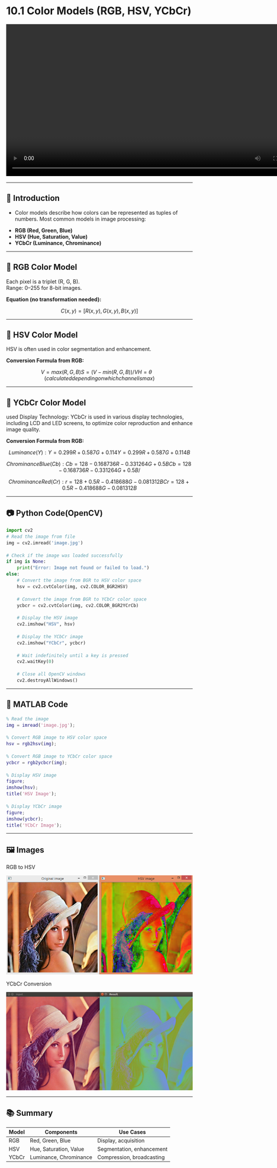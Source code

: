 
# 10.1 Color Models (RGB, HSV, YCbCr)

<video src="photo/FundamentalsofColoImageProcessing.mp4"  width="800" height="410" controls>
    Your browser does not support the video tag.
  </video>



---

## 📌 Introduction 
* Color models describe how colors can be represented as tuples of numbers. Most common models in image processing:

- **RGB (Red, Green, Blue)**
- **HSV (Hue, Saturation, Value)**
- **YCbCr (Luminance, Chrominance)**

---

## 🎨 RGB Color Model

Each pixel is a triplet (R, G, B).  
Range: 0–255 for 8-bit images.

**Equation (no transformation needed):**
```math
C(x,y) = [R(x,y), G(x,y), B(x,y)]
```

---

## 🎨 HSV Color Model

HSV is often used in color segmentation and enhancement.

**Conversion Formula from RGB:**
```math
V = max(R, G, B)  
S = (V - min(R, G, B)) / V  
H = θ \quad (calculated depending on which channel is max)
```
---

## 🎨 YCbCr Color Model
used Display Technology:
YCbCr is used in various display technologies, including LCD and LED screens, to optimize color reproduction and enhance image quality.

**Conversion Formula from RGB:**
```math
Luminance (Y):Y=0.299R+0.587G+0.114 Y=0.299R+0.587G+0.114B
```
```math

 Chrominance Blue (Cb):Cb=128−0.168736R−0.331264G+0.5B Cb=128−0.168736R−0.331264G+0.5B/
```

```math
Chrominance Red (Cr):r=128+0.5R−0.418688G−0.081312B Cr=128+0.5R−0.418688G−0.081312B

```
---

## 📷 Python Code(OpenCV)

```python
import cv2
# Read the image from file
img = cv2.imread('image.jpg')

# Check if the image was loaded successfully
if img is None:
    print("Error: Image not found or failed to load.")
else:
    # Convert the image from BGR to HSV color space
    hsv = cv2.cvtColor(img, cv2.COLOR_BGR2HSV)

    # Convert the image from BGR to YCbCr color space
    ycbcr = cv2.cvtColor(img, cv2.COLOR_BGR2YCrCb)

    # Display the HSV image
    cv2.imshow("HSV", hsv)

    # Display the YCbCr image
    cv2.imshow("YCbCr", ycbcr)

    # Wait indefinitely until a key is pressed
    cv2.waitKey(0)

    # Close all OpenCV windows
    cv2.destroyAllWindows()

```

---

## 🧠 MATLAB Code
```matlab
% Read the image
img = imread('image.jpg');

% Convert RGB image to HSV color space
hsv = rgb2hsv(img);

% Convert RGB image to YCbCr color space
ycbcr = rgb2ycbcr(img);

% Display HSV image
figure;
imshow(hsv);
title('HSV Image');

% Display YCbCr image
figure;
imshow(ycbcr);
title('YCbCr Image');

```

---

## 🖼️ Images

 RGB to HSV

![RGB to HSV](photo/RGB1toHSV.png) 

YCbCr Conversion

![YCbCr Conversion](photo/opencv-rgb-to-ycbcr.png)


---

## 📚 Summary

| Model   | Components     | Use Cases                 |
|---------|----------------|---------------------------|
| RGB     | Red, Green, Blue | Display, acquisition     |
| HSV     | Hue, Saturation, Value | Segmentation, enhancement |
| YCbCr   | Luminance, Chrominance | Compression, broadcasting |
